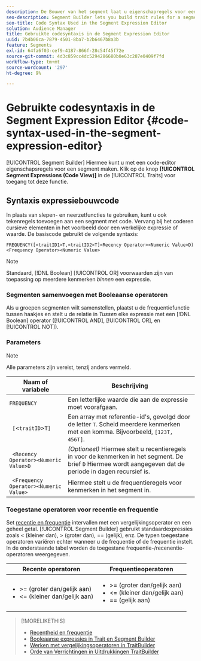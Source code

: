 ```yaml
---
description: De Bouwer van het segment laat u eigenschapregels voor een segment bouwen gebruikend een coderedacteur. Klik op het tabblad Segmentexpressies (Codeweergave) in het deelvenster Vertrekken om deze functie te openen.
seo-description: Segment Builder lets you build trait rules for a segment using a code editor. Click the Segment Expressions (Code View) tab in the Traits panel to access this feature.
seo-title: Code Syntax Used in the Segment Expression Editor
solution: Audience Manager
title: Gebruikte codesyntaxis in de Segment Expression Editor
uuid: 7b4b06ca-7879-4501-8ba7-b2b6467b8a3b
feature: Segments
exl-id: 64fa6f03-cef9-4187-866f-28c54f45f72e
source-git-commit: 4d3c859cc4dc5294286680b0e63c287e0409f7fd
workflow-type: tm+mt
source-wordcount: '297'
ht-degree: 9%

---
```


# Gebruikte codesyntaxis in de Segment Expression Editor {#code-syntax-used-in-the-segment-expression-editor}

[!UICONTROL Segment Builder] Hiermee kunt u met een code-editor eigenschapsregels voor een segment maken. Klik op de knop **[!UICONTROL Segment Expressions (Code View)]** in de [!UICONTROL Traits] voor toegang tot deze functie.

## Syntaxis expressiebouwcode

In plaats van slepen- en neerzetfuncties te gebruiken, kunt u ook tekenregels toevoegen aan een segment met code. Vervang bij het coderen cursieve elementen in het voorbeeld door een werkelijke expressie of waarde. De basiscode gebruikt de volgende syntaxis:

```
FREQUENCY([<traitID1>T,<traitID2>T]<Recency Operator><Numeric Value>D)
<Frequency Operator><Numeric Value>
```

>[!NOTE]
>
>Standaard, [!DNL Boolean] [!UICONTROL OR] voorwaarden zijn van toepassing op meerdere kenmerken *binnen* een expressie.

### Segmenten samenvoegen met Booleaanse operatoren

Als u groepen segmenten wilt samenstellen, plaatst u de frequentiefunctie tussen haakjes en stelt u de relatie in *Tussen* elke expressie met een [!DNL Boolean] operator ([!UICONTROL AND], [!UICONTROL OR], en [!UICONTROL NOT]).

### Parameters

>[!NOTE]
>
>Alle parameters zijn vereist, tenzij anders vermeld.

| Naam of variabele | Beschrijving |
|---|---|
| `FREQUENCY` | Een letterlijke waarde die aan de expressie moet voorafgaan. |
| ` [`&lt;`traitID`>`T]` | Een array met referentie-id&#39;s, gevolgd door de letter `T`. Scheid meerdere kenmerken met een komma. Bijvoorbeeld, `[123T, 456T]`. |
| ` <Recency Operator><Numeric Value>D` | *(Optioneel)* Hiermee stelt u recentieregels in voor de kenmerken in het segment. De brief `D` Hiermee wordt aangegeven dat de periode in dagen recursief is. |
| ` <Frequency Operator><Numeric Value>` | Hiermee stelt u de frequentieregels voor kenmerken in het segment in. |

### Toegestane operatoren voor recentie en frequentie

Set [recentie en frequentie](../../features/segments/recency-and-frequency.md) intervallen met een vergelijkingsoperator en een geheel getal. [!UICONTROL Segment Builder] gebruikt standaardexpressies zoals &lt; (kleiner dan), > (groter dan), == (gelijk), enz. De typen toegestane operatoren variëren echter wanneer u de frequentie of de frequentie instelt. In de onderstaande tabel worden de toegestane frequentie-/recenentie-operatoren weergegeven.

<table id="table_2F92617CB472442BA5639E24DB4E43D3"> 
 <thead> 
  <tr> 
   <th colname="col1" class="entry"> Recente operatoren </th> 
   <th colname="col2" class="entry"> Frequentieoperatoren </th> 
  </tr> 
 </thead>
 <tbody> 
  <tr> 
   <td colname="col1"> 
    <ul id="ul_66D11A34097648A997BA5C6CCC38503A"> 
     <li id="li_EA0B607E58834E62B427C0B7626C2BD1">&gt;= (groter dan/gelijk aan) </li> 
     <li id="li_CFE3D2DBEF424093A0497A70324D5B31">&lt;= (kleiner dan/gelijk aan) </li> 
    </ul> </td> 
   <td colname="col2"> 
    <ul id="ul_A5A38BCD71B844F0B5FB28256069F87E"> 
     <li id="li_EA17C353214E4C2EA2B70169C94A2E53">&gt;= (groter dan/gelijk aan) </li> 
     <li id="li_87CE5CCC6B44446BB2FD0AAD47712368">&lt;= (kleiner dan/gelijk aan) </li> 
     <li id="li_7E922AEF3A524E78A18A9F6ECBF7460B">== (gelijk aan) </li> 
    </ul> </td> 
  </tr> 
 </tbody> 
</table>

>[!MORELIKETHIS]
>
>* [Recentheid en frequentie](../../features/segments/recency-and-frequency.md)
>* [Booleaanse expressies in Trait en Segment Builder](../../reference/boolean-expressions-tsb.md)
>* [Werken met vergelijkingsoperatoren in TraitBuilder](../../features/traits/trait-comparison-operators.md)
>* [Orde van Verrichtingen in Uitdrukkingen TraitBuilder](../../features/traits/trait-operator-precedence.md)


